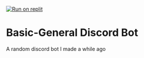 [![Run on replit](https://replit.com/badge/github/plibither8/2048.cpp/)](https://replit.com/@s1072489/Basic-General-Discord-Bot#README.md)
# Basic-General Discord Bot
A random discord bot I made a while ago